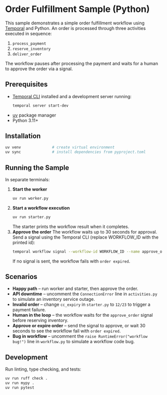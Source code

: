# Order Fulfillment Sample (Python)

This sample demonstrates a simple order fulfillment workflow using [Temporal](https://temporal.io/) and Python. An order is processed through three activities executed in sequence:

1. `process_payment`
2. `reserve_inventory`
3. `deliver_order`

The workflow pauses after processing the payment and waits for a human to approve the order via a signal.

## Prerequisites

- [Temporal CLI](https://temporal.io) installed and a development server running:
  ```bash
  temporal server start-dev
  ```
- [uv](https://github.com/astral-sh/uv) package manager
- Python 3.11+

## Installation

```bash
uv venv              # create virtual environment
uv sync              # install dependencies from pyproject.toml
```

## Running the Sample

In separate terminals:

1. **Start the worker**
   ```bash
   uv run worker.py
   ```
2. **Start a workflow execution**
   ```bash
   uv run starter.py
   ```
   The starter prints the workflow result when it completes.
3. **Approve the order**
   The workflow waits up to 30 seconds for approval. Send a signal using the Temporal CLI (replace WORKFLOW_ID with the printed id):
   ```bash
   temporal workflow signal --workflow-id WORKFLOW_ID --name approve_order
   ```
   If no signal is sent, the workflow fails with `order expired`.

## Scenarios

- **Happy path** – run worker and starter, then approve the order.
- **API downtime** – uncomment the `ConnectionError` line in `activities.py` to simulate an inventory service outage.
- **Invalid order** – change `cc_expiry` in `starter.py` to `12/23` to trigger a payment failure.
- **Human in the loop** – the workflow waits for the `approve_order` signal before reserving inventory.
- **Approve or expire order** – send the signal to approve, or wait 30 seconds to see the workflow fail with `order expired`.
- **Bug in workflow** – uncomment the `raise RuntimeError("workflow bug!")` line in `workflow.py` to simulate a workflow code bug.

## Development

Run linting, type checking, and tests:

```bash
uv run ruff check .
uv run mypy .
uv run pytest
```
